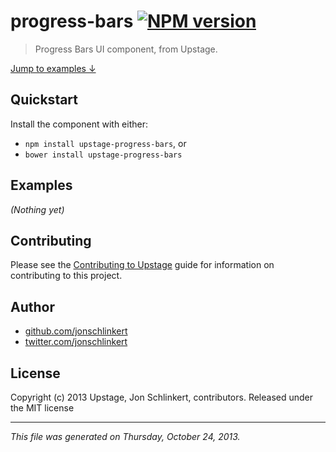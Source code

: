 # progress-bars [![NPM version](https://badge.fury.io/js/progress-bars.png)](http://badge.fury.io/js/progress-bars)

> Progress Bars UI component, from Upstage.

[Jump to examples ↓](./EXAMPLES.md)

## Quickstart
Install the component with either:

* `npm install upstage-progress-bars`, or
* `bower install upstage-progress-bars`

## Examples

_(Nothing yet)_

## Contributing
Please see the [Contributing to Upstage](https://github.com/upstage/upstage/blob/master/CONTRIBUTING.md) guide for information on contributing to this project.

## Author

+ [github.com/jonschlinkert](https://github.com/jonschlinkert)
+ [twitter.com/jonschlinkert](http://twitter.com/jonschlinkert)

## License
Copyright (c) 2013 Upstage, Jon Schlinkert, contributors.
Released under the MIT license

***

_This file was generated on Thursday, October 24, 2013._

